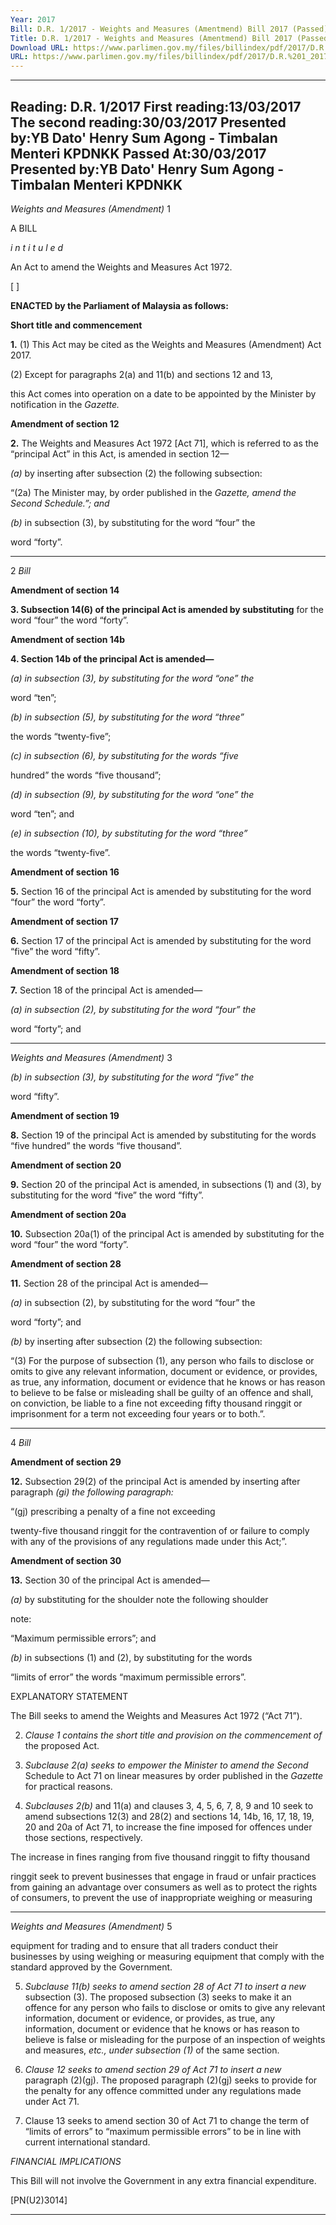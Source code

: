 ```yaml
---
Year: 2017
Bill: D.R. 1/2017 - Weights and Measures (Amentmend) Bill 2017 (Passed)
Title: D.R. 1/2017 - Weights and Measures (Amentmend) Bill 2017 (Passed)
Download URL: https://www.parlimen.gov.my/files/billindex/pdf/2017/D.R.%201_2017%20(ENG).pdf
URL: https://www.parlimen.gov.my/files/billindex/pdf/2017/D.R.%201_2017%20(ENG).pdf
---
```

---
Reading:
D.R. 1/2017
First reading:13/03/2017
The second reading:30/03/2017
Presented by:YB Dato' Henry Sum Agong - Timbalan Menteri KPDNKK
Passed At:30/03/2017
Presented by:YB Dato' Henry Sum Agong - Timbalan Menteri KPDNKK
---

_Weights and Measures (Amendment)_ 1

A BILL

_i n t i t u l e d_

An Act to amend the Weights and Measures Act 1972.

[ ]

**ENACTED by the Parliament of Malaysia as follows:**

**Short title and commencement**

**1.** (1) This Act may be cited as the Weights and Measures
(Amendment) Act 2017.

(2) Except for paragraphs 2(a) and 11(b) and sections 12 and 13,

this Act comes into operation on a date to be appointed by the
Minister by notification in the _Gazette._

**Amendment of section 12**

**2.** The Weights and Measures Act 1972 [Act 71], which is referred
to as the “principal Act” in this Act, is amended in section 12—

_(a)_ by inserting after subsection (2) the following subsection:

“(2a) The Minister may, by order published in the
_Gazette, amend the Second Schedule.”; and_

_(b)_ in subsection (3), by substituting for the word “four” the

word “forty”.


-----

2 _Bill_

**Amendment of section 14**

**3. Subsection 14(6) of the principal Act is amended by substituting**
for the word “four” the word “forty”.

**Amendment of section 14b**

**4. Section 14b of the principal Act is amended—**

_(a) in subsection (3), by substituting for the word “one” the_

word “ten”;

_(b) in subsection (5), by substituting for the word “three”_

the words “twenty-five”;

_(c) in subsection (6), by substituting for the words “five_

hundred” the words “five thousand”;

_(d) in subsection (9), by substituting for the word “one” the_

word “ten”; and

_(e) in subsection (10), by substituting for the word “three”_

the words “twenty-five”.

**Amendment of section 16**

**5.** Section 16 of the principal Act is amended by substituting
for the word “four” the word “forty”.

**Amendment of section 17**

**6.** Section 17 of the principal Act is amended by substituting
for the word “five” the word “fifty”.

**Amendment of section 18**

**7.** Section 18 of the principal Act is amended—

_(a) in subsection (2), by substituting for the word “four” the_

word “forty”; and


-----

_Weights and Measures (Amendment)_ 3

_(b) in subsection (3), by substituting for the word “five” the_

word “fifty”.

**Amendment of section 19**

**8.** Section 19 of the principal Act is amended by substituting
for the words “five hundred” the words “five thousand”.

**Amendment of section 20**

**9.** Section 20 of the principal Act is amended, in
subsections (1) and (3), by substituting for the word “five” the
word “fifty”.

**Amendment of section 20a**

**10.** Subsection 20a(1) of the principal Act is amended by
substituting for the word “four” the word “forty”.

**Amendment of section 28**

**11.** Section 28 of the principal Act is amended—

_(a)_ in subsection (2), by substituting for the word “four” the

word “forty”; and

_(b)_ by inserting after subsection (2) the following subsection:

“(3) For the purpose of subsection (1), any person
who fails to disclose or omits to give any relevant
information, document or evidence, or provides, as true,
any information, document or evidence that he knows
or has reason to believe to be false or misleading shall
be guilty of an offence and shall, on conviction, be
liable to a fine not exceeding fifty thousand ringgit
or imprisonment for a term not exceeding four years
or to both.”.


-----

4 _Bill_

**Amendment of section 29**

**12.** Subsection 29(2) of the principal Act is amended by inserting
after paragraph _(gi) the following paragraph:_

“(gj) prescribing a penalty of a fine not exceeding

twenty-five thousand ringgit for the contravention
of or failure to comply with any of the provisions
of any regulations made under this Act;”.

**Amendment of section 30**

**13.** Section 30 of the principal Act is amended—

_(a)_ by substituting for the shoulder note the following shoulder

note:

“Maximum permissible errors”; and

_(b)_ in subsections (1) and (2), by substituting for the words

“limits of error” the words “maximum permissible errors”.

EXPLANATORY STATEMENT

The Bill seeks to amend the Weights and Measures Act 1972 (“Act 71”).

2. _Clause 1 contains the short title and provision on the commencement of_
the proposed Act.

3. _Subclause 2(a) seeks to empower the Minister to amend the Second_
Schedule to Act 71 on linear measures by order published in the _Gazette_ for
practical reasons.

4. _Subclauses 2(b)_ and 11(a) and clauses 3, 4, 5, 6, 7, 8, 9 and 10 seek
to amend subsections 12(3) and 28(2) and sections 14, 14b, 16, 17, 18, 19,
20 and 20a of Act 71, to increase the fine imposed for offences under those
sections, respectively.

The increase in fines ranging from five thousand ringgit to fifty thousand

ringgit seek to prevent businesses that engage in fraud or unfair practices
from gaining an advantage over consumers as well as to protect the rights
of consumers, to prevent the use of inappropriate weighing or measuring


-----

_Weights and Measures (Amendment)_ 5

equipment for trading and to ensure that all traders conduct their businesses
by using weighing or measuring equipment that comply with the standard
approved by the Government.

5. _Subclause 11(b) seeks to amend section 28 of Act 71 to insert a new_
subsection (3). The proposed subsection (3) seeks to make it an offence for
any person who fails to disclose or omits to give any relevant information,
document or evidence, or provides, as true, any information, document or
evidence that he knows or has reason to believe is false or misleading for the
purpose of an inspection of weights and measures, _etc., under subsection (1)_
of the same section.

6. _Clause 12 seeks to amend section 29 of Act 71 to insert a new_
paragraph (2)(gj). The proposed paragraph (2)(gj) seeks to provide for the
penalty for any offence committed under any regulations made under Act 71.

7. Clause 13 seeks to amend section 30 of Act 71 to change the term of
“limits of errors” to “maximum permissible errors” to be in line with current
international standard.

_FINANCIAL IMPLICATIONS_

This Bill will not involve the Government in any extra financial expenditure.

[PN(U2)3014]


-----

